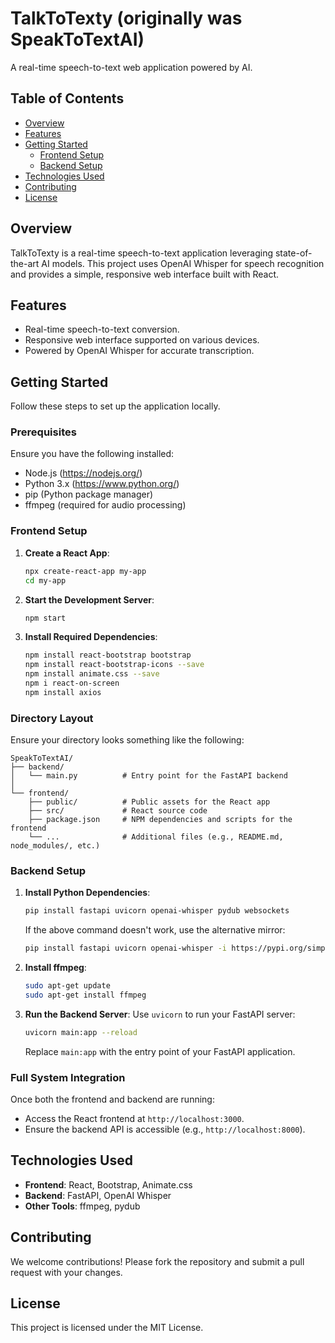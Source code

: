 # TalkToTexty (originally was SpeakToTextAI)

A real-time speech-to-text web application powered by AI.

## Table of Contents
- [Overview](#overview)
- [Features](#features)
- [Getting Started](#getting-started)
  - [Frontend Setup](#frontend-setup)
  - [Backend Setup](#backend-setup)
- [Technologies Used](#technologies-used)
- [Contributing](#contributing)
- [License](#license)

## Overview

TalkToTexty is a real-time speech-to-text application leveraging state-of-the-art AI models. This project uses OpenAI Whisper for speech recognition and provides a simple, responsive web interface built with React.

## Features

- Real-time speech-to-text conversion.
- Responsive web interface supported on various devices.
- Powered by OpenAI Whisper for accurate transcription.

## Getting Started

Follow these steps to set up the application locally.

### Prerequisites

Ensure you have the following installed:
- Node.js (https://nodejs.org/)
- Python 3.x (https://www.python.org/)
- pip (Python package manager)
- ffmpeg (required for audio processing)

### Frontend Setup

1. **Create a React App**:
    ```bash
    npx create-react-app my-app
    cd my-app
    ```

2. **Start the Development Server**:
    ```bash
    npm start
    ```

3. **Install Required Dependencies**:
    ```bash
    npm install react-bootstrap bootstrap
    npm install react-bootstrap-icons --save
    npm install animate.css --save
    npm i react-on-screen
    npm install axios
    ```
### Directory Layout
Ensure your directory looks something like the following: 

```
SpeakToTextAI/
├── backend/
│   └── main.py          # Entry point for the FastAPI backend
│
└── frontend/
    ├── public/          # Public assets for the React app
    ├── src/             # React source code
    ├── package.json     # NPM dependencies and scripts for the frontend
    └── ...              # Additional files (e.g., README.md, node_modules/, etc.)
```

### Backend Setup

1. **Install Python Dependencies**:
    ```bash
    pip install fastapi uvicorn openai-whisper pydub websockets
    ```

    If the above command doesn't work, use the alternative mirror:
    ```bash
    pip install fastapi uvicorn openai-whisper -i https://pypi.org/simple
    ```

2. **Install ffmpeg**:
    ```bash
    sudo apt-get update
    sudo apt-get install ffmpeg
    ```

3. **Run the Backend Server**:
    Use `uvicorn` to run your FastAPI server:
    ```bash
    uvicorn main:app --reload
    ```

    Replace `main:app` with the entry point of your FastAPI application.

### Full System Integration

Once both the frontend and backend are running:
- Access the React frontend at `http://localhost:3000`.
- Ensure the backend API is accessible (e.g., `http://localhost:8000`).

## Technologies Used

- **Frontend**: React, Bootstrap, Animate.css
- **Backend**: FastAPI, OpenAI Whisper
- **Other Tools**: ffmpeg, pydub

## Contributing

We welcome contributions! Please fork the repository and submit a pull request with your changes.

## License

This project is licensed under the MIT License.
